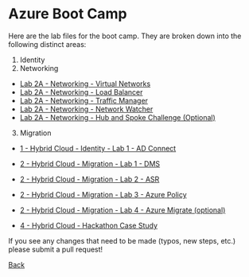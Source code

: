 # Azure Boot Camp

Here are the lab files for the  boot camp.  They are broken down into the following distinct areas:

1. Identity
2. Networking

- [Lab 2A - Networking - Virtual Networks](Lab%202A%20-%20Networking%20-%20Virtual%20Networks.md)
- [Lab 2A - Networking - Load Balancer](Lab%202B%20-%20Networking%20-%20Load%20Balancing.md)
- [Lab 2A - Networking - Traffic Manager]()
- [Lab 2A - Networking - Network Watcher]()
- [Lab 2A - Networking - Hub and Spoke Challenge (Optional)]()

3. Migration


- [1 - Hybrid Cloud - Identity - Lab 1 - AD Connect](01_HybridCloud_IdentityLab01_ADConnect.md)
- [2 - Hybrid Cloud - Migration - Lab 1 - DMS](02_HybridCloud_Migration_Lab01_DMS.md)
- [2 - Hybrid Cloud - Migration - Lab 2 - ASR](02_HybridCloud_Migration_Lab02_ASR.md)
- [2 - Hybrid Cloud - Migration - Lab 3 - Azure Policy](02_HybridCloud_Migration_Lab03_AzurePolicy.md)
- [2 - Hybrid Cloud - Migration - Lab 4 - Azure Migrate (optional)](02_HybridCloud_Migration_Lab04_AzureMigrate.md)

- [4 - Hybrid Cloud - Hackathon Case Study](04_Hybrid_Cloud_Hackathon_CaseStudy.md)



If you see any changes that need to be made (typos, new steps, etc.) please submit a pull request!


[Back](../)
